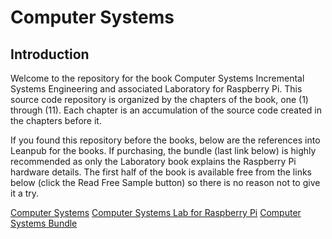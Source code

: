# Computer Systems

## Introduction

Welcome to the repository for the book Computer Systems Incremental Systems Engineering and associated Laboratory for Raspberry Pi. This source code repository is organized by the chapters of the book, one (1) through (11). Each chapter is an accumulation of the source code created in the chapters before it.

If you found this repository before the books, below are the references into Leanpub for the books. If purchasing, the bundle (last link below) is highly recommended as only the Laboratory book explains the Raspberry Pi hardware details. The first half of the book is available free from the links below (click the Read Free Sample button) so there is no reason not to give it a try.

[Computer Systems](https://leadpub.com/computersystems)
[Computer Systems Lab for Raspberry Pi](https://leadpub.com/computersystems_lab_rpi)
[Computer Systems Bundle](https://leadpub.com/b/computersystemscomplete)
